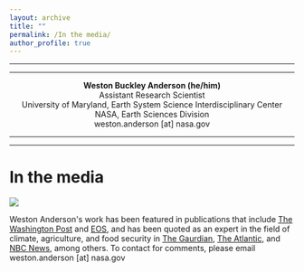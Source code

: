```yaml
---
layout: archive
title: ""
permalink: /In the media/
author_profile: true
---
```

---
---

<p align="center"><b>Weston Buckley Anderson (he/him)</b><br/>
Assistant Research Scientist<br/>
University of Maryland, Earth System Science Interdisciplinary Center<br/>
NASA, Earth Sciences Division<br/>
weston.anderson [at] nasa.gov</p>

---
---

# In the media
![](https://WestonAnderson.github.io/files/In_the_media.png)

Weston Anderson's work has been featured in publications that include <a href="https://www.washingtonpost.com/weather/2020/12/10/la-nina-two-year-predictions/">The Washington Post</a> and <a href="https://eos.org/features/climate-change-uproots-global-agriculture">EOS</a>, and has been quoted as an expert in the field of climate, agriculture, and food security in <a href="https://www.theguardian.com/environment/2021/apr/01/climate-crisis-global-heating-food-farming-agriculture">The Gaurdian</a>, <a href="https://www.theatlantic.com/science/archive/2020/08/an-arctic-scientists-dizzying-journey-home-during-the-coronavirus/615124/">The Atlantic</a>, and <a href="https://www.nbcnews.com/science/environment/summers-last-half-year-end-century-rcna436">NBC News</a>, among others. To contact for comments, please email weston.anderson [at] nasa.gov
